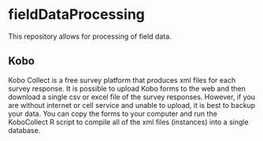 # fieldDataProcessing

This repository allows for processing of field data. 
## Kobo
Kobo Collect is a free survey platform that produces xml files for each survey response. It is possible to upload Kobo forms to the web and then download a single csv or excel file of the survey responses. 
However, if you are without internet or cell service and unable to upload, it is best to backup your data. 
You can copy the forms to your computer and run the KoboCollect R script to compile all of the xml files (instances) into a single database.
